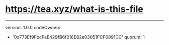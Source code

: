 # https://tea.xyz/what-is-this-file
---
version: 1.0.0
codeOwners:
  - '0x773Ef9FbcFaE429fB6f216E82e03051FCF6891DC'
quorum: 1
